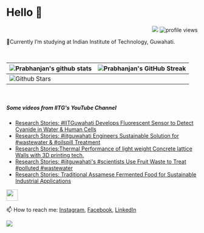 <h1> Hello 👋  </h1>
<p align='center'>
</p>
<p align="right">
  <img src="https://img.shields.io/github/forks/prabhanjan-jadhav/prabhanjan-jadhav?style=social"></img>
  <img src="https://gpvc.arturio.dev/prabhanjan-jadhav" alt="profile views">
</p>


🏫Currently I’m studying at Indian Institute of Technology, Guwahati. 


<br>

| ![Prabhanjan's github stats](https://github-readme-stats.vercel.app/api?username=prabhanjan-jadhav&show_icons=true&theme=tokyonight) | ![Prabhanjan's GitHub Streak](https://github-readme-streak-stats.herokuapp.com/?user=prabhanjan-jadhav&theme=tokyonight) |
| --- | --- |
| ![Github Stars](https://github-readme-stats.vercel.app/api?username=prabhanjan-jadhav&show_icons=true&locale=en&count_private=true&hide_rank=true&custom_title=My%20GitHub%20Stats&disable_animations=true&theme=tokyonight)

<br>


##### Some videos from IITG's YouTube Channel
<!-- YOUTUBE-VIDEOS-LIST:START -->
- [Research Stories: #IITGuwahati Develops Fluorescent Sensor to Detect Cyanide in Water &amp; Human Cells](https://www.youtube.com/watch?v=RuaOyxQyCYo)
- [Research Stories: #iitguwahati Engineers Sustainable Solution for #wastewater &amp; #oilspill Treatment](https://www.youtube.com/watch?v=cMM7aZAg9Kc)
- [Research Stories:Thermal Performance of light weight Concrete lattice Walls with 3D printing tech.](https://www.youtube.com/watch?v=Zf7aHF-4zSE)
- [Research Stories: #iitguwahati&#39;s #scientists Use Fruit Waste to Treat #polluted  #wastewater](https://www.youtube.com/watch?v=0mj4WVlac9Q)
- [Research Stories: Traditional Assamese Fermented Food for Sustainable Industrial Applications](https://www.youtube.com/watch?v=3THi7diV-3k)
<!-- YOUTUBE-VIDEOS-LIST:END -->
<p align="left">
<img src = "https://raw.githubusercontent.com/MartinHeinz/MartinHeinz/master/wave.gif" width = 30px>
</p>

📫 How to reach me: [Instagram](https://www.instagram.com/prabhanjanjadhav273/), [Facebook](https://www.facebook.com/profile.php?id=100075065617822), [LinkedIn](https://www.linkedin.com/in/prabhanjan-jadhav-18a176224/)

<p align="left">
  <img src="https://capsule-render.vercel.app/api?type=waving&color=gradient&height=60&section=footer&width=100"/>
</p>
<!--
**prabhanjan-jadhav/prabhanjan-jadhav** is a ✨ _special_ ✨ repository because its `README.md` (this file) appears on your GitHub profile.
